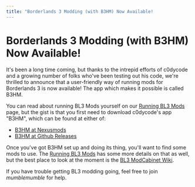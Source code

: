 ```yaml
---
title: "Borderlands 3 Modding (with B3HM) Now Available!
---
```


# Borderlands 3 Modding (with B3HM) Now Available!

It's been a long time coming, but thanks to the intrepid efforts of
c0dycode and a growing number of folks who've been testing out his
code, we're thrilled to announce that a user-friendly way of running
mods for Borderlands 3 is now available!  The app which makes it
possible is called B3HM.

You can read about running BL3 Mods yourself on our [Running BL3 Mods](/bl3-running-mods)
page, but the gist is that you first need to download c0dycode's
app "B3HM", which can be found at either of:

- [B3HM at Nexusmods](https://www.nexusmods.com/borderlands3/mods/244)
- [B3HM at Github Releases](https://github.com/c0dycode/BL3HotfixWebUI/releases)

Once you've got B3HM set up and doing its thing, you'll want to find
some mods to use.  The [Running BL3 Mods](/bl3-running-mods) has some
more details on that as well, but the best place to look at the moment
is the [BL3 ModCabinet Wiki](https://github.com/BLCM/bl3mods/wiki).

If you have trouble getting BL3 modding going, feel free to join *mumblemumble*
for help.

